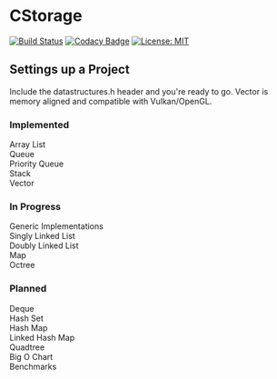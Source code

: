 # CStorage

[![Build Status](https://travis-ci.org/Zalrioth/cstorage.svg?branch=master)](https://travis-ci.org/Zalrioth/data-structures-in-c)
[![Codacy Badge](https://api.codacy.com/project/badge/Grade/c41a5345402f4831a1f09af4f2961b74)](https://www.codacy.com/app/Zalrioth/data-structures-in-c?utm_source=github.com&amp;utm_medium=referral&amp;utm_content=Zalrioth/data-structures-in-c&amp;utm_campaign=Badge_Grade)
[![License: MIT](https://img.shields.io/badge/License-MIT-yellow.svg)](https://opensource.org/licenses/MIT)

## Settings up a Project

Include the datastructures.h header and you're ready to go. Vector is memory aligned and compatible with Vulkan/OpenGL.

### Implemented

Array List<br/>
Queue<br/>
Priority Queue<br/>
Stack<br/>
Vector<br/>

### In Progress

Generic Implementations<br/>
Singly Linked List<br/>
Doubly Linked List<br/>
Map<br/>
Octree<br/>

### Planned

Deque<br/>
Hash Set<br/>
Hash Map<br/>
Linked Hash Map<br/>
Quadtree<br/>
Big O Chart<br/>
Benchmarks<br/>
